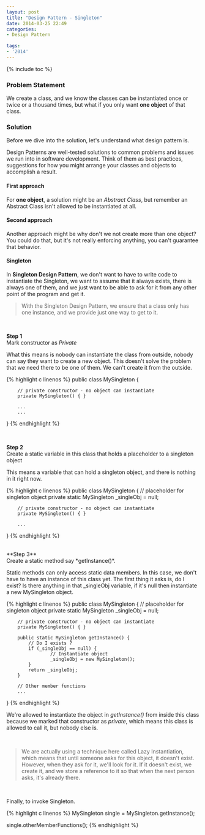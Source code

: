 ```yaml
---
layout: post
title: "Design Pattern - Singleton"
date: 2014-03-25 22:49
categories:
- Design Pattern

tags:
- '2014'
---
```

{% include toc %}

### Problem Statement

We create a class, and we know the classes can be instantiated once or twice or a thousand times, but what if you only want **one object** of that class.


### Solution

Before we dive into the solution, let's understand what design pattern is.

Design Patterns are well-tested solutions to common problems and issues we run into in software development. Think of them as best practices, suggestions for how you might arrange your classes and objects to accomplish a result.


#### First approach

For **one object**, a solution might be an *Abstract Class*, but remember an Abstract Class isn't allowed to be instantiated at all.


#### Second approach

Another approach might be why don't we not create more than one object? <br>
You could do that, but it's not really enforcing anything, you can't guarantee that behavior.
<br>


#### Singleton

In **Singleton Design Pattern**, we don't want to have to write code to instantiate the Singleton, we want to assume that it always exists, there is always one of them, and we just want to be able to ask for it from any other point of the program and get it.<br>


> With the Singleton Design Pattern, we ensure that a class only has one instance, and we provide just one way to get to it.

<br>

**Step 1**<br>
Mark constructor as *Private*

What this means is nobody can instantiate the class from outside, nobody can say they want to create a new object. This doesn't solve the problem that we need there to be one of them. We can't create it from the outside.

{% highlight c linenos %}
public class MySingleton {

        // private constructor - no object can instantiate
        private MySingleton() { }

        ...
        ...
}
{% endhighlight %}

<br>

**Step 2**<br>
Create a static variable in this class that holds a placeholder to a singleton object

This means a variable that can hold a singleton object, and there is nothing in it right now.

{% highlight c linenos %}
public class MySingleton {
        // placeholder for singleton object
        private static MySingleton _singleObj = null;

        // private constructor - no object can instantiate
        private MySingleton() { }

        ...
}
{% endhighlight %}

<br>
**Step 3**<br>
Create a static method say *getInstance()*.

Static methods can only access static data members. In this case, we don't have to have an instance of this class yet. The first thing it asks is, do I exist? Is there anything in that _singleObj variable, if it's null then instantiate a new MySingleton object.


{% highlight c linenos %}
public class MySingleton {
        // placeholder for singleton object
        private static MySingleton _singleObj = null;

        // private constructor - no object can instantiate
        private MySingleton() { }

        public static MySingleton getInstance() {
            // Do I exists ?
            if (_singleObj == null) {
                    // Instantiate object
                    _singleObj = new MySingleton();
            }
            return _singleObj;
        }

        // Other member functions
        ...
}
{% endhighlight %}


We're allowed to instantiate the object in *getInstance()*  from inside this class because we marked that constructor as *private*, which means this class is allowed to call it, but nobody else is.

<br>

> We are actually using a technique here called Lazy Instantiation, which means that until someone asks for this object, it doesn't exist. However, when they ask for it, we'll look for it. If it doesn't exist, we create it, and we store a reference to it so that when the next person asks, it's already there.

<br>

Finally, to invoke Singleton.

{% highlight c linenos %}
MySingleton single = MySingleton.getInstance();

single.otherMemberFunctions();
{% endhighlight %}

<br><br>
